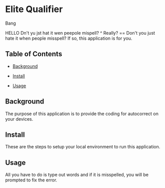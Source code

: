 # Elite Qualifier
Bang

HELLO
Dn't yu jst hat it wen peepole mispell?
^ Really?
== Don't you just hate it when people misspell? 
If so, this application is for you.

## Table of Contents

- [Background](#background)

- [Install](#install)

- [Usage](#usage)

## Background

The purpose of this application is to provide the coding for autocorrect on your devices.

## Install

These are the steps to setup your local environment to run this application.

## Usage

All you have to do is type out words and if it is misspelled, you will be prompted to fix the error.

